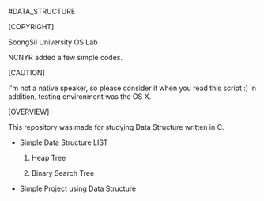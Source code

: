 #DATA_STRUCTURE

[COPYRIGHT]

SoongSil University OS Lab

NCNYR added a few simple codes.

[CAUTION]

I'm not a native speaker, so please consider it when you read this script :)
In addition, testing environment was the OS X.

[OVERVIEW]

This repository was made for studying Data Structure written in C.

* Simple Data Structure LIST

	1. Heap Tree

	2. Binary Search Tree

* Simple Project using Data Structure
